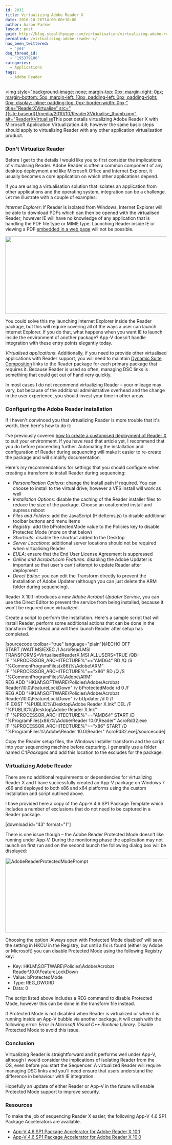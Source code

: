 ```yaml
---
id: 2031
title: Virtualizing Adobe Reader X
date: 2010-10-26T14:00:00+10:00
author: Aaron Parker
layout: post
guid: http://blog.stealthpuppy.com/virtualisation/virtualising-adobe-reader-x/
permalink: /virtualising-adobe-reader-x/
has_been_twittered:
  - 'yes'
dsq_thread_id:
  - "195379186"
categories:
  - Applications
tags:
  - Adobe Reader
---
```

[<img style="background-image: none; margin-top: 0px; margin-right: 0px; margin-bottom: 5px; margin-left: 10px; padding-left: 0px; padding-right: 0px; display: inline; padding-top: 0px; border-width: 0px;" title="ReaderXVirtualise" src="{{site.baseurl}}/media/2010/10/ReaderXVirtualise_thumb.png" alt="ReaderXVirtualise]({{site.baseurl}}/media/2010/10/ReaderXVirtualise.png)This post details virtualizing Adobe Reader X with Microsoft Application Virtualization 4.6; however the same basic steps should apply to virtualizing Reader with any other application virtualisation product.

### Don't Virtualize Reader

Before I get to the details I would like you to first consider the implications of virtualising Reader. Adobe Reader is often a common component of any desktop deployment and like Microsoft Office and Internet Explorer, it usually becomes a core application on which other applications depend.

If you are using a virtualisation solution that isolates an application from other applications and the operating system, integration can be a challenge. Let me illustrate with a couple of examples:

_Internet Explorer_: if Reader is isolated from Windows, Internet Explorer will be able to download PDFs which can then be opened with the virtualised Reader; however IE will have no knowledge of any application that is handling the PDF file type or MIME type. Launching Reader inside IE or viewing a PDF [embedded in a web page](http://blogs.adobe.com/pdfdevjunkie/2007/08/using_the_html_embed_tag_to_di.html) will not be possible.

<img title="ComparingReaderInstallTypes" src="{{site.baseurl}}/media/2010/10/ComparingReaderInstallTypes.png" alt="" width="660" height="241" /> 

You could solve this my launching Internet Explorer inside the Reader package, but this will require covering all of the ways a user can launch Internet Explorer. If you do that, what happens when you want IE to launch inside the environment of another package? App-V doesn't handle integration with these entry points elegantly today.

_Virtualised applications_: Additionally, if you need to provide other virtualised applications with Reader support, you will need to maintain [Dynamic Suite Composition](http://www.microsoft.com/systemcenter/appv/dynamic.mspx) links to the Reader package for each primary package that requires it. Because Reader is used so often, managing DSC links is something that could get out of hand very quickly.

In most cases I do not recommend virtualizing Reader – your mileage may vary, but because of the additional administrative overhead and the change in the user experience, you should invest your time in other areas.

### Configuring the Adobe Reader installation

If I haven't convinced you that virtualizing Reader is more trouble that it's worth, then here's how to do it:

I've previously covered [how to create a customised deployment of Reader X]({{site.baseurl}}/deployment/deploying-adobe-reader-x/) to suit your environment. If you have read that article yet, I recommend that you do before proceeding further. Automating the installation and configuration of Reader during sequencing will make it easier to re-create the package and will simplify documentation.

Here's my recommendations for settings that you should configure when creating a transform to install Reader during sequencing:

  * _Personalisation Options_: change the install path if required. You can choose to install to the virtual drive; however a VFS install will work as well
  * _Installation Options_: disable the caching of the Reader installer files to reduce the size of the package. Choose an unattended install and supress reboot
  * _Files and Folders_: add the JavaScript (HideItems.js) to disable additional toolbar buttons and menu items
  * _Registry_: add the bProtectedMode value to the Policies key to disable Protected Mode (more on that below)
  * _Shortcuts_: disable the shortcut added to the Desktop
  * _Server Locations_: additional server locations should not be required when virtualising Reader
  * _EULA_: ensure that the End User License Agreement is suppressed
  * _Online and Acrobat.com Features_: disabling the Adobe Updater is important so that user's can't attempt to update Reader after deployment
  * _Direct Editor_: you can edit the Transform directly to prevent the installation of Adobe Updater (although you can just delete the ARM folder during sequencing).

Reader X 10.1 introduces a new _Adobe Acrobat Updater Service_, you can use the Direct Editor to prevent the service from being installed, because it won't be required once virtualized.

Create a script to perform the installation. Here's a sample script that will install Reader, perform some additional actions that can be done in the transform file instead and will then launch Reader after setup has completed.

[sourcecode toolbar="true" language="plain"]@ECHO OFF  
START /WAIT MSIEXEC /I AcroRead.MSI TRANSFORMS=VirtualisedReaderX.MSI ALLUSERS=TRUE /QB-  
IF "%PROCESSOR_ARCHITECTURE%"=="AMD64" RD /Q /S "%CommonProgramFiles(x86)%\Adobe\ARM"  
IF "%PROCESSOR_ARCHITECTURE%"=="x86" RD /Q /S "%CommonProgramFiles%\Adobe\ARM"  
REG ADD "HKLM\SOFTWARE\Policies\Adobe\Acrobat Reader\10.0\FeatureLockDown" /v bProtectedMode /d 0 /f  
REG ADD "HKLM\SOFTWARE\Policies\Adobe\Acrobat Reader\10.0\FeatureLockDown" /v bUpdater /d 0 /f  
IF EXIST "%PUBLIC%\Desktop\Adobe Reader X.lnk" DEL /F "%PUBLIC%\Desktop\Adobe Reader X.lnk"  
IF "%PROCESSOR_ARCHITECTURE%"=="AMD64" START /D "%ProgramFiles(x86)%\Adobe\Reader 10.0\Reader" AcroRd32.exe  
IF "%PROCESSOR_ARCHITECTURE%"=="x86" START /D "%ProgramFiles%\Adobe\Reader 10.0\Reader" AcroRd32.exe[/sourcecode]

Copy the Reader setup files, the Windows Installer transform and the script into your sequencing machine before capturing. I generally use a folder named _C:\Packages_ and add this location to the excludes for the package.

### Virtualizing Adobe Reader

There are no additional requirements or dependencies for virtualizing Reader X and I have successfully created an App-V package on Windows 7 x86 and deployed to both x86 and x64 platforms using the custom installation and script outlined above.

I have provided here a copy of the App-V 4.6 SP1 Package Template which includes a number of exclusions that do not need to be captured in a Reader package.

<p class="download">
  [download id="43&#8243; format="1&#8243;]
</p>

There is one issue though – the Adobe Reader Protected Mode doesn't like running under App-V. During the monitoring phase the application may not launch on first run and on the second launch the following dialog box will be displayed:

<img style="background-image: none; padding-left: 0px; padding-right: 0px; display: inline; padding-top: 0px; border: 0px;" title="AdobeReaderProtectedModePrompt" src="{{site.baseurl}}/media/2010/10/AdobeReaderProtectedModePrompt_thumb.png" alt="AdobeReaderProtectedModePrompt" width="660" height="232" border="0" /> 

Choosing the option 'Always open with Protected Mode disabled' will save the setting in HKCU in the Registry, but until a fix is found (either by Adobe or Microsoft) you can disable Protected Mode using the following Registry key:

  * Key: HKLM\SOFTWARE\Policies\Adobe\Acrobat Reader\10.0\FeatureLockDown
  * Value: bProtectedMode
  * Type: REG_DWORD
  * Data: 0

The script listed above includes a REG command to disable Protected Mode, however this can be done in the transform file instead.

If Protected Mode is not disabled when Reader is virtualized or when it is running inside an App-V bubble via another package, it will crash with the following error: _Error in Microsoft Visual C++ Runtime Library_. Disable Protected Mode to avoid this issue.

### Conclusion

Virtualizing Reader is straightforward and it performs well under App-V, although I would consider the implications of isolating Reader from the OS, even before you start the Sequencer. A virtualized Reader will require managing DSC links and you'll need ensure that users understand the difference in behaviour with IE integration.

Hopefully an update of either Reader or App-V in the future will enable Protected Mode support to improve security.

### Resources

To make the job of sequencing Reader X easier, the following App-V 4.6 SP1 Package Accelerators are available.

  * [App-V 4.6 SP1 Package Accelerator for Adobe Reader X 10.1](http://gallery.technet.microsoft.com/Adobe-Reader-X-101-en-US-42e026c8)
  * [App-V 4.6 SP1 Package Accelerator for Adobe Reader X 10.0](http://gallery.technet.microsoft.com/Adobe-Reader-X-Package-ac504c1c)